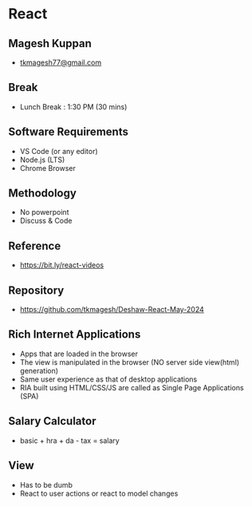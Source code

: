# React

## Magesh Kuppan
- tkmagesh77@gmail.com

## Break
- Lunch Break : 1:30 PM (30 mins)

## Software Requirements
- VS Code (or any editor)
- Node.js (LTS)
- Chrome Browser

## Methodology
- No powerpoint
- Discuss & Code

## Reference
- https://bit.ly/react-videos

## Repository
- https://github.com/tkmagesh/Deshaw-React-May-2024

## Rich Internet Applications
- Apps that are loaded in the browser
- The view is manipulated in the browser (NO server side view(html) generation)
- Same user experience as that of desktop applications
- RIA built using HTML/CSS/JS are called as Single Page Applications (SPA)

## Salary Calculator
- basic + hra + da - tax = salary

## View
- Has to be dumb
- React to user actions or react to model changes